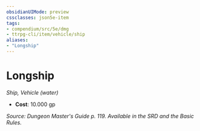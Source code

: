 ```yaml
---
obsidianUIMode: preview
cssclasses: json5e-item
tags:
- compendium/src/5e/dmg
- ttrpg-cli/item/vehicle/ship
aliases: 
- "Longship"
---
```

# Longship
*Ship, Vehicle (water)*  

- **Cost**: 10.000 gp

*Source: Dungeon Master's Guide p. 119. Available in the SRD and the Basic Rules.*